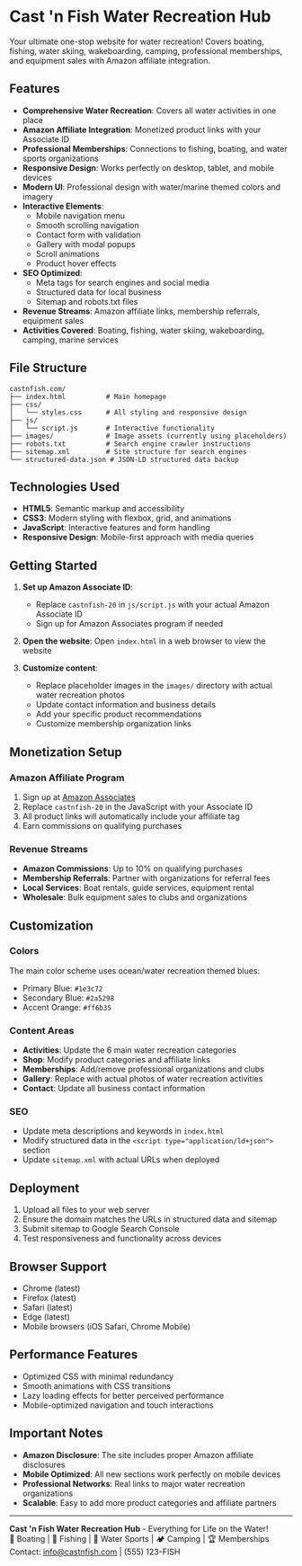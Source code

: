 # Cast 'n Fish Water Recreation Hub

Your ultimate one-stop website for water recreation! Covers boating, fishing, water skiing, wakeboarding, camping, professional memberships, and equipment sales with Amazon affiliate integration.

## Features

- **Comprehensive Water Recreation**: Covers all water activities in one place
- **Amazon Affiliate Integration**: Monetized product links with your Associate ID
- **Professional Memberships**: Connections to fishing, boating, and water sports organizations
- **Responsive Design**: Works perfectly on desktop, tablet, and mobile devices
- **Modern UI**: Professional design with water/marine themed colors and imagery
- **Interactive Elements**: 
  - Mobile navigation menu
  - Smooth scrolling navigation
  - Contact form with validation
  - Gallery with modal popups
  - Scroll animations
  - Product hover effects
- **SEO Optimized**: 
  - Meta tags for search engines and social media
  - Structured data for local business
  - Sitemap and robots.txt files
- **Revenue Streams**: Amazon affiliate links, membership referrals, equipment sales
- **Activities Covered**: Boating, fishing, water skiing, wakeboarding, camping, marine services

## File Structure

```
castnfish.com/
├── index.html          # Main homepage
├── css/
│   └── styles.css      # All styling and responsive design
├── js/
│   └── script.js       # Interactive functionality
├── images/             # Image assets (currently using placeholders)
├── robots.txt          # Search engine crawler instructions
├── sitemap.xml         # Site structure for search engines
└── structured-data.json # JSON-LD structured data backup
```

## Technologies Used

- **HTML5**: Semantic markup and accessibility
- **CSS3**: Modern styling with flexbox, grid, and animations
- **JavaScript**: Interactive features and form handling
- **Responsive Design**: Mobile-first approach with media queries

## Getting Started

1. **Set up Amazon Associate ID**: 
   - Replace `castnfish-20` in `js/script.js` with your actual Amazon Associate ID
   - Sign up for Amazon Associates program if needed

2. **Open the website**: Open `index.html` in a web browser to view the website

3. **Customize content**:
   - Replace placeholder images in the `images/` directory with actual water recreation photos
   - Update contact information and business details
   - Add your specific product recommendations
   - Customize membership organization links

## Monetization Setup

### Amazon Affiliate Program
1. Sign up at [Amazon Associates](https://affiliate-program.amazon.com/)
2. Replace `castnfish-20` in the JavaScript with your Associate ID
3. All product links will automatically include your affiliate tag
4. Earn commissions on qualifying purchases

### Revenue Streams
- **Amazon Commissions**: Up to 10% on qualifying purchases
- **Membership Referrals**: Partner with organizations for referral fees
- **Local Services**: Boat rentals, guide services, equipment rental
- **Wholesale**: Bulk equipment sales to clubs and organizations

## Customization

### Colors
The main color scheme uses ocean/water recreation themed blues:
- Primary Blue: `#1e3c72`
- Secondary Blue: `#2a5298`  
- Accent Orange: `#ff6b35`

### Content Areas
- **Activities**: Update the 6 main water recreation categories
- **Shop**: Modify product categories and affiliate links
- **Memberships**: Add/remove professional organizations and clubs
- **Gallery**: Replace with actual photos of water recreation activities
- **Contact**: Update all business contact information

### SEO
- Update meta descriptions and keywords in `index.html`
- Modify structured data in the `<script type="application/ld+json">` section
- Update `sitemap.xml` with actual URLs when deployed

## Deployment

1. Upload all files to your web server
2. Ensure the domain matches the URLs in structured data and sitemap
3. Submit sitemap to Google Search Console
4. Test responsiveness and functionality across devices

## Browser Support

- Chrome (latest)
- Firefox (latest)
- Safari (latest)
- Edge (latest)
- Mobile browsers (iOS Safari, Chrome Mobile)

## Performance Features

- Optimized CSS with minimal redundancy
- Smooth animations with CSS transitions
- Lazy loading effects for better perceived performance
- Mobile-optimized navigation and touch interactions

## Important Notes

- **Amazon Disclosure**: The site includes proper Amazon affiliate disclosures
- **Mobile Optimized**: All new sections work perfectly on mobile devices
- **Professional Networks**: Real links to major water recreation organizations
- **Scalable**: Easy to add more product categories and affiliate partners

---

**Cast 'n Fish Water Recreation Hub** - Everything for Life on the Water!  
🚤 Boating | 🎣 Fishing | 🎿 Water Sports | 🏕️ Camping | 🏆 Memberships  
Contact: info@castnfish.com | (555) 123-FISH